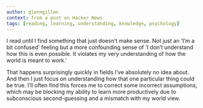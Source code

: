 ```yaml
---
author: glenngillen
context: from a post on Hacker News
tags: [reading, learning, understanding, knowledge, psychology]
---
```

I read until I find something that just doesn’t make sense. Not just an 'I’m a bit confused' feeling but a more confounding sense of 'I don’t understand how this is even possible. It violates my very understanding of how the world is meant to work.'

That happens surprisingly quickly in fields I’ve absolutely no idea about. And then I just focus on understanding how that one particular thing could be true. I’ll often find this forces me to correct some incorrect assumptions, which may be blocking my ability to learn more productively due to subconscious second-guessing and a mismatch with my world view.
